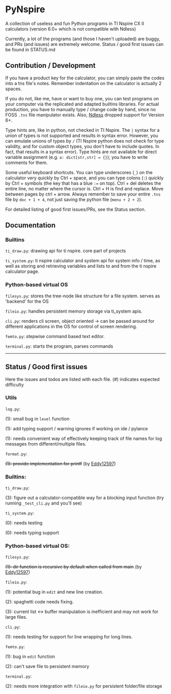 # PyNspire

A collection of useless and fun Python programs in TI Nspire CX II calculators (version 6.0+ which is not compatible with Ndless)

Currently, a lot of the programs (and those I haven't uploaded) are buggy, and PRs (and issues) are extremely welcome. Status / good first issues can be found in STATUS.md

## Contribution / Development

If you have a product key for the calculator, you can simply paste the codes into a tns file's notes. Remember indentation on the calculator is actually 2 spaces.

If you do not, like me, have or want to buy one, you can test programs on your computer via the replicated and adapted builtins libraries. For actual production, you have to manually type / change code by hand, since no FOSS `.tns` file manipulator exists. Also, [Ndless](https://github.com/ndless-nspire/Ndless) dropped support for Version 6+.

Type hints are, like in python, not checked in TI Nspire. The `|` syntax for a union of types is not supported and results in syntax error. However, you can emulate unions of types by `/` (TI Nspire python does not check for type validity, and for custom object types, you don't have to include quotes. In fact, that results in a syntax error). Type hints are not available for direct variable assignment (e.g. `a: dict[str,str] = {}`); you have to write comments for them.

Some useful keyboard shortcuts. You can type underscores (`_`) on the calculator very quickly by Ctrl + space, and you can type colons (`:`) quickly by Ctrl + symbols (the key that has a blue `:=` on top). Ctrl + del deletes the entire line, no matter where the cursor is. Ctrl + H is find and replace. Move between pages by ctrl + arrow. Always remember to save your entire `.tns` file by `doc + 1 + 4`, not just saving the python file (`menu + 2 + 2`).

For detailed listing of good first issues/PRs, see the Status section.

## Documentation

### Builtins

`ti_draw.py`: drawing api for ti nspire. core part of projects

`ti_system.py`: ti nspire calculator and system api for system info / time, as well as storing and retrieving variables and lists to and from the ti nspire calculator page.

### Python-based virtual OS

`filesys.py`: stores the tree-node like structure for a file system. serves as 'backend' for the OS

`fileio.py`: handles persistent memory storage via ti_system apis.

`cli.py`: renders cli screen, object oriented -> can be passed around for different applications in the OS for control of screen rendering.

`femto.py`: stepwise command based text editor.

`terminal.py`: starts the program, parses commands

---

## Status / Good first issues

Here the issues and todos are listed with each file. (#) indicates expected difficulty

### Utils
`log.py`:

(1): small bug in `level` function 

(1): add typing support / warning ignores if working on ide / pylance

(1): needs convenient way of effectively keeping track of file names for log messages from different/multiple files.

`format.py`:

~~(1): provide implementation for printf~~ (by [Eddy12597](https://github.com/Eddy12597))

### Builtins:

`ti_draw.py`: 

(3): figure out a calculator-compatible way for a blocking input function (try running `_test_cli.py` and you'll see)

`ti_system.py`:

(0): needs testing

(0): needs typing support

### Python-based virtual OS:

`filesys.py`:

~~(1): dir function is recursive by default when called from main~~ (by [Eddy12597](https://github.com/Eddy12597))

`fileio.py`: 

(1): potential bug in `edit` and new line creation. 

(2): spaghetti code needs fixing.

(3): current list <-> buffer manipulation is inefficient and may not work for large files.

`cli.py`:

(1): needs testing for support for line wrapping for long lines.

`femto.py`: 

(1): bug in `edit` function

(2): can't save file to persistent memory

`terminal.py`: 

(2): needs more integration with `fileio.py` for persistent folder/file storage
